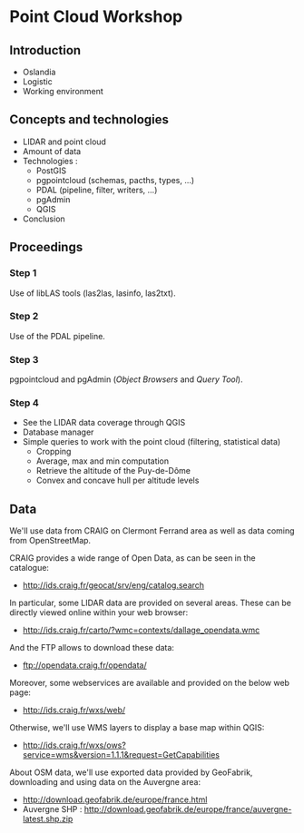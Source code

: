 # Point Cloud Workshop

## Introduction

- Oslandia
- Logistic
- Working environment

## Concepts and technologies

- LIDAR and point cloud
- Amount of data
- Technologies :
  - PostGIS
  - pgpointcloud (schemas, pacths, types, ...)
  - PDAL (pipeline, filter, writers, ...)
  - pgAdmin
  - QGIS
- Conclusion

## Proceedings

### Step 1

Use of libLAS tools (las2las, lasinfo, las2txt).

### Step 2

Use of the PDAL pipeline.

### Step 3

pgpointcloud and pgAdmin (*Object Browsers* and *Query Tool*).

### Step 4

- See the LIDAR data coverage through QGIS
- Database manager
- Simple queries to work with the point cloud (filtering, statistical data)
  - Cropping
  - Average, max and min computation
  - Retrieve the altitude of the Puy-de-Dôme
  - Convex and concave hull per altitude levels

## Data

We'll use data from CRAIG on Clermont Ferrand area as well as data coming from OpenStreetMap.

CRAIG provides a wide range of Open Data, as can be seen in the catalogue:
- http://ids.craig.fr/geocat/srv/eng/catalog.search

In particular, some LIDAR data are provided on several areas. These can be directly viewed online within your web browser:
- http://ids.craig.fr/carto/?wmc=contexts/dallage_opendata.wmc

And the FTP allows to download these data:
- ftp://opendata.craig.fr/opendata/

Moreover, some webservices are available and provided on the below web page:
- http://ids.craig.fr/wxs/web/

Otherwise, we'll use WMS layers to display a base map within QGIS:
- http://ids.craig.fr/wxs/ows?service=wms&version=1.1.1&request=GetCapabilities

About OSM data, we'll use exported data provided by GeoFabrik, downloading and using data on the Auvergne area:
- http://download.geofabrik.de/europe/france.html
- Auvergne SHP : http://download.geofabrik.de/europe/france/auvergne-latest.shp.zip
